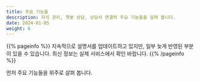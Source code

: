 ```yaml
---
title: 주요 기능들
description: 지식 관리, 챗봇 상담, 상담사 연결의 주요 기능들을 살펴 봅니다.
date: 2024-01-05
weight: 6
---
```


{{% pageinfo %}}
지속적으로 설명서를 업데이트하고 있지만, 일부 늦게 반영된 부분이 있을 수 있습니다. 최신 정보는 실제 서비스에서 확인 바랍니다.
{{% /pageinfo %}}

먼저 주요 기능들을 위주로 살펴 봅니다.

